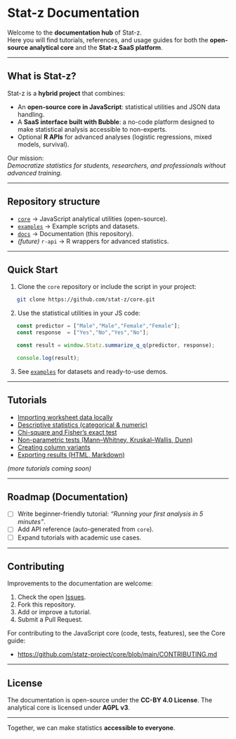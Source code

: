 # Stat-z Documentation

Welcome to the **documentation hub** of Stat-z.  
Here you will find tutorials, references, and usage guides for both the **open-source analytical core** and the **Stat-z SaaS platform**.

---

## What is Stat-z?

Stat-z is a **hybrid project** that combines:
- An **open-source core in JavaScript**: statistical utilities and JSON data handling.  
- A **SaaS interface built with Bubble**: a no-code platform designed to make statistical analysis accessible to non-experts.  
- Optional **R APIs** for advanced analyses (logistic regressions, mixed models, survival).  

Our mission:  
*Democratize statistics for students, researchers, and professionals without advanced training.*

---

## Repository structure

- [`core`](https://github.com/stat-z/core) → JavaScript analytical utilities (open-source).  
- [`examples`](https://github.com/stat-z/examples) → Example scripts and datasets.  
- [`docs`](https://github.com/stat-z/docs) → Documentation (this repository).  
- *(future)* `r-api` → R wrappers for advanced statistics. 

---

## Quick Start

1. Clone the `core` repository or include the script in your project:
```bash
   git clone https://github.com/stat-z/core.git
````

2. Use the statistical utilities in your JS code:

```js
   const predictor = ["Male","Male","Female","Female"];
   const response  = ["Yes","No","Yes","No"];

   const result = window.Statz.summarize_q_q(predictor, response);

   console.log(result);
```

3. See [`examples`](https://github.com/stat-z/examples) for datasets and ready-to-use demos.

---

## Tutorials

* [Importing worksheet data locally](tutorials/import.md)
* [Descriptive statistics (categorical & numeric)](tutorials/descriptive.md)
* [Chi-square and Fisher’s exact test](tutorials/chi_fisher.md)
* [Non-parametric tests (Mann–Whitney, Kruskal–Wallis, Dunn)](tutorials/nonparametric.md)
* [Creating column variants](tutorials/variant.md)
* [Exporting results (HTML, Markdown)](tutorials/export.md)

*(more tutorials coming soon)*

---

## Roadmap (Documentation)

* [ ] Write beginner-friendly tutorial: *“Running your first analysis in 5 minutes”*.
* [ ] Add API reference (auto-generated from `core`).
* [ ] Expand tutorials with academic use cases.

---

## Contributing

Improvements to the documentation are welcome:

1. Check the open [Issues](https://github.com/statz-project/docs/issues).
2. Fork this repository.
3. Add or improve a tutorial.
4. Submit a Pull Request.

For contributing to the JavaScript core (code, tests, features), see the Core guide:

- https://github.com/statz-project/core/blob/main/CONTRIBUTING.md

---

## License

The documentation is open-source under the **CC-BY 4.0 License**.
The analytical core is licensed under **AGPL v3**.

---

Together, we can make statistics **accessible to everyone**.



